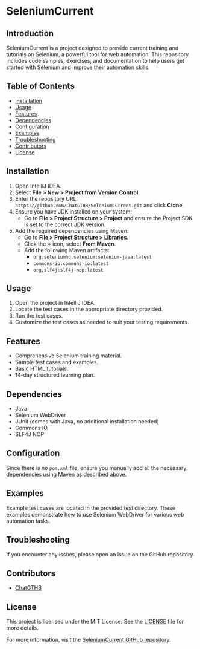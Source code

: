 # SeleniumCurrent

## Introduction
SeleniumCurrent is a project designed to provide current training and tutorials on Selenium, a powerful tool for web automation. This repository includes code samples, exercises, and documentation to help users get started with Selenium and improve their automation skills.

## Table of Contents
- [Installation](#installation)
- [Usage](#usage)
- [Features](#features)
- [Dependencies](#dependencies)
- [Configuration](#configuration)
- [Examples](#examples)
- [Troubleshooting](#troubleshooting)
- [Contributors](#contributors)
- [License](#license)

## Installation
1. Open IntelliJ IDEA.
2. Select **File > New > Project from Version Control**.
3. Enter the repository URL: `https://github.com/ChatGTHB/SeleniumCurrent.git` and click **Clone**.
4. Ensure you have JDK installed on your system:
   - Go to **File > Project Structure > Project** and ensure the Project SDK is set to the correct JDK version.
5. Add the required dependencies using Maven:
   - Go to **File > Project Structure > Libraries**.
   - Click the **+** icon, select **From Maven**.
   - Add the following Maven artifacts:
     - `org.seleniumhq.selenium:selenium-java:latest`
     - `commons-io:commons-io:latest`
     - `org.slf4j:slf4j-nop:latest`

## Usage
1. Open the project in IntelliJ IDEA.
2. Locate the test cases in the appropriate directory provided.
3. Run the test cases.
4. Customize the test cases as needed to suit your testing requirements.

## Features
- Comprehensive Selenium training material.
- Sample test cases and examples.
- Basic HTML tutorials.
- 14-day structured learning plan.

## Dependencies
- Java
- Selenium WebDriver
- JUnit (comes with Java, no additional installation needed)
- Commons IO
- SLF4J NOP

## Configuration
Since there is no `pom.xml` file, ensure you manually add all the necessary dependencies using Maven as described above.

## Examples
Example test cases are located in the provided test directory. These examples demonstrate how to use Selenium WebDriver for various web automation tasks.

## Troubleshooting
If you encounter any issues, please open an issue on the GitHub repository.

## Contributors
- [ChatGTHB](https://github.com/ChatGTHB)

## License
This project is licensed under the MIT License. See the [LICENSE](LICENSE) file for more details.

For more information, visit the [SeleniumCurrent GitHub repository](https://github.com/ChatGTHB/SeleniumCurrent).
